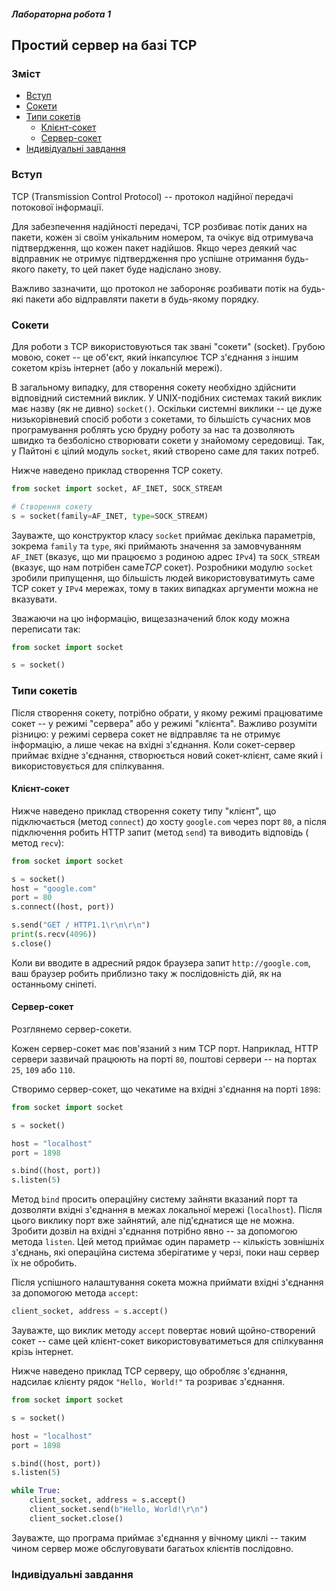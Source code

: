##### Лабораторна робота 1
## Простий сервер на базі TCP

### Зміст
* [Вступ](#вступ)
* [Сокети](#сокети)
* [Типи сокетів](#типи-сокетів)
  * [Клієнт-сокет](#клієнт-сокет)
  * [Сервер-сокет](#сервер-сокет)
* [Індивідуальні завдання](#індивідуальні-завдання)

### Вступ

TCP (Transmission Control Protocol) -- протокол
надійної передачі потокової інформації.

Для забезпечення надійності передачі, TCP розбиває
потік даних на пакети, кожен зі своїм унікальним
номером, та очікує від отримувача підтвердження,
що кожен пакет надійшов. Якщо через деякий час
відправник не отримує підтвердження про успішне
отримання будь-якого пакету, то цей пакет буде
надіслано знову.

Важливо зазначити, що протокол не забороняє
розбивати потік на будь-які пакети або відправляти
пакети в будь-якому порядку.

### Сокети

Для роботи з TCP використовуються так звані "сокети"
(socket). Грубою мовою, сокет -- це об'єкт, який
інкапсулює TCP з'єднання з іншим сокетом крізь
інтернет (або у локальній мережі).

В загальному випадку, для створення сокету необхідно
здійснити відповідний системний виклик.
У UNIX-подібних системах такий виклик має
назву (як не дивно) `socket()`.
Оскільки системні виклики -- це дуже низькорівневий
спосіб роботи з сокетами, то більшість сучасних мов
програмування роблять усю брудну роботу за нас та
дозволяють швидко та безболісно створювати сокети
у знайомому середовищі. Так, у Пайтоні є цілий
модуль `socket`, який створено саме для таких потреб.

Нижче наведено приклад створення TCP сокету.

```python
from socket import socket, AF_INET, SOCK_STREAM

# Створення сокету
s = socket(family=AF_INET, type=SOCK_STREAM)
```

Зауважте, що конструктор класу `socket` приймає
декілька параметрів, зокрема `family` та `type`,
які приймають значення за замовчуванням `AF_INET`
(вказує, що ми працюємо з родиною адрес `IPv4`)
та `SOCK_STREAM` (вказує, що нам потрібен саме*TCP*
сокет). Розробники модулю `socket` зробили
припущення, що більшість людей використовуватимуть
саме TCP сокет у `IPv4` мережах, тому в таких
випадках аргументи можна не вказувати.

Зважаючи на цю інформацію, вищезазначений блок
коду можна переписати так:

```python
from socket import socket

s = socket()
```

### Типи сокетів

Після створення сокету, потрібно обрати, у якому
режимі працюватиме сокет -- у режимі "сервера" або
у режимі "клієнта". Важливо розуміти різницю: у
режимі сервера сокет не відправляє та не отримує
інформацію, а лише чекає на вхідні з'єднання.
Коли сокет-сервер приймає вхідне з'єднання,
створюється новий сокет-клієнт, саме який і
використовується для спілкування.

#### Клієнт-сокет

Нижче наведено приклад створення сокету типу
"клієнт", що підключається (метод `connect`) до
хосту `google.com` через порт `80`, а після
підключення робить HTTP запит (метод `send`) та
виводить відповідь ( метод `recv`):

```python
from socket import socket

s = socket()
host = "google.com"
port = 80
s.connect((host, port))

s.send("GET / HTTP1.1\r\n\r\n")
print(s.recv(4096))
s.close()
```

Коли ви вводите в адресний рядок браузера запит
`http://google.com`, ваш браузер робить приблизно
таку ж послідовність дій, як на останньому сніпеті.

#### Сервер-сокет

Розглянемо сервер-сокети.

Кожен сервер-сокет має пов'язаний з ним TCP порт.
Наприклад, HTTP сервери зазвичай працюють на порті
`80`, поштові сервери -- на портах `25`, `109` або
`110`.

Створимо сервер-сокет, що чекатиме на вхідні
з'єднання на порті `1898`:

```python
from socket import socket

s = socket()

host = "localhost"
port = 1898

s.bind((host, port))
s.listen(5)
```

Метод `bind` просить операційну систему зайняти
вказаний порт та дозволяти вхідні з'єднання в межах
локальної мережі (`localhost`). Після цього
виклику порт вже зайнятий, але під'єднатися ще не
можна. Зробити дозвіл на вхідні з'єднання потрібно
явно -- за допомогою метода `listen`. Цей метод
приймає один параметр -- кількість зовнішніх
з'єднань, які операційна система зберігатиме
у черзі, поки наш сервер їх не обробить.

Після успішного налаштування сокета можна приймати
вхідні з'єднання за допомогою метода `accept`:

```python
client_socket, address = s.accept()
```

Зауважте, що виклик методу `accept` повертає новий
щойно-створений сокет -- саме цей клієнт-сокет
використовуватиметься для спілкування крізь інтернет.

Нижче наведено приклад TCP серверу, що обробляє
з'єднання, надсилає клієнту рядок `"Hello, World!"`
та розриває з'єднання.

```python
from socket import socket

s = socket()

host = "localhost"
port = 1898

s.bind((host, port))
s.listen(5)

while True:
    client_socket, address = s.accept()
    client_socket.send(b"Hello, World!\r\n")
    client_socket.close()
```

Зауважте, що програма приймає з'єднання у вічному
циклі -- таким чином сервер може обслуговувати
багатьох клієнтів послідовно.

### Індивідуальні завдання
